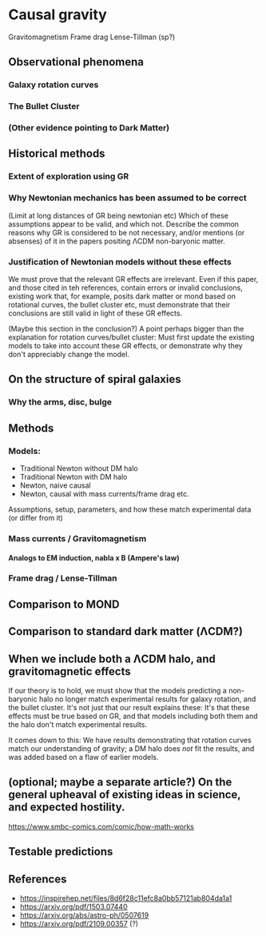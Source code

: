 # Causal gravity


Gravitomagnetism
Frame drag
Lense-Tillman (sp?)


## Observational phenomena

### Galaxy rotation curves

### The Bullet Cluster

### (Other evidence pointing to Dark Matter)


## Historical methods


### Extent of exploration using GR


### Why Newtonian mechanics has been assumed to be correct
(Limit at long distances of GR being newtonian etc)
Which of these assumptions appear to be valid, and which not. Describe the common reasons why GR is considered to be not necessary, and/or mentions (or absenses) of it in the papers positing ΛCDM non-baryonic matter.


### Justification of Newtonian models without these effects
We must prove that the relevant GR effects are irrelevant. Even if this paper, and those cited in teh references, contain errors or invalid conclusions, existing work that, for example, posits dark matter or mond based on rotational curves, the bullet cluster etc, must demonstrate that their conclusions are still valid in light of these GR effects.

(Maybe this section in the conclusion?)
A point perhaps bigger than the explanation for rotation curves/bullet cluster: Must first update the existing models to take into account these GR effects, or demonstrate why they don't appreciably change the model.


## On the structure of spiral galaxies

### Why the arms, disc, bulge


## Methods

### Models:
 - Traditional Newton without DM halo
 - Traditional Newton with DM halo
 - Newton, naive causal
 - Newton, causal with mass currents/frame drag etc.

Assumptions, setup, parameters, and how these match experimental data (or differ from it)

### Mass currents / Gravitomagnetism

#### Analogs to EM induction, nabla x B (Ampere's law)

### Frame drag / Lense-Tillman


## Comparison to MOND


## Comparison to standard dark matter (ΛCDM?)

## When we include both a ΛCDM halo, and gravitomagnetic effects
If our theory is to hold, we must show that the models predicting a non-baryonic halo no longer match experimental results for galaxy rotation, and the bullet cluster. It's not just that our result explains these: It's that these effects must be true based on GR, and that models including both them and the halo don't match experimental results.

It comes down to this: We have results demonstrating that rotation curves match  our understanding of gravity; a DM halo does *not* fit the results, and was added based on a flaw of earlier models.


## (optional; maybe a separate article?) On the general upheaval of existing ideas in science, and expected hostility.
https://www.smbc-comics.com/comic/how-math-works


## Testable predictions


## References

 - https://inspirehep.net/files/8d6f28c11efc8a0bb57121ab804da1a1
 - https://arxiv.org/pdf/1503.07440
 - https://arxiv.org/abs/astro-ph/0507619
 - https://arxiv.org/pdf/2109.00357 (?)